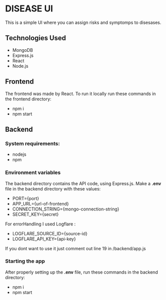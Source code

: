 # DISEASE UI

This is a simple UI where you can assign risks and symptomps to disesases.

## Technologies Used

- MongoDB
- Express.js
- React
- Node.js

## Frontend

The frontend was made by React. To run it locally run these commands in the frontend directory:

- npm i
- npm start

## Backend

### System requirements:

- nodejs
- npm

### Environment variables

The backend directory contains the API code, using Express.js. Make a **.env** file in the backend directory with these values:

- PORT={port}
- APP_URL={url-of-frontend}
- CONNECTION_STRING={mongo-connection-string}
- SECRET_KEY={secret}

For errorHandling I used Logflare :

- LOGFLARE_SOURCE_ID={source-id}
- LOGFLARE_API_KEY={api-key}

If you dont want to use it just comment out line 19 in /backend/app.js

### Starting the app

After properly setting up the **.env** file, run these commands in the backend directory:

- npm i
- npm start
